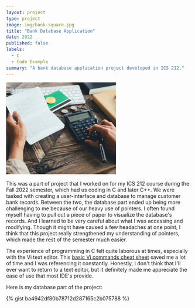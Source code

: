 ```yaml
---
layout: project
type: project
image: img/bank-square.jpg
title: "Bank Database Application"
date: 2022
published: false
labels:
  - C
  - Code Example
summary: "A bank database application project developed in ICS 212."
---
```


<img width="300px" class="img-fluid" src="../img/bank.jpg">

This was a part of project that I worked on for my ICS 212 course during the Fall 2022 semester, which had us coding in C and later C++. We were tasked with creating a user-interface and database to manage customer bank records. Between the two, the database part ended up being more challenging to me because of our heavy use of pointers. I often found myself having to pull out a piece of paper to visualize the database's records. And I learned to be very careful about what I was accessing and modifying. Though it might have caused a few headaches at one point, I think that this project really strengthened my understanding of pointers, which made the rest of the semester much easier.   

The experience of programming in C felt quite laborous at times, especially with the Vi text editor. This [basic Vi commands cheat sheet](https://www.cs.colostate.edu/helpdocs/vi.html) saved me a lot of time and I was referencing it constantly. Honestly, I don't think that I'll ever want to return to a text editor, but it definitely made me appreciate the ease of use that most IDE's provide. 

Here is my database part of the project:

{% gist ba4942df80b78712d287165c2b075788 %}
 
